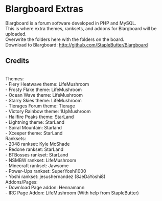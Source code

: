 Blargboard Extras
===================
Blargboard is a forum software developed in PHP and MySQL.<br>
This is where extra themes, ranksets, and addons for Blargboard will be uploaded.<br>
Overwrite the folders here with the folders on the board.<br>
Download to Blargboard: http://github.com/StapleButter/Blargboard
<h2>Credits</h2><br>
Themes:<br>
- Fiery Heatwave theme: LifeMushroom<br>
- Frosty Flake theme: LifeMushroom<br>
- Ocean Wave theme: LifeMushroom<br>
- Starry Skies theme: LifeMushroom<br>
- Tierages Forum theme: Tierage<br>
- Victory Rainbow theme: 1UpMushroom<br>
- Hailfire Peaks theme: StarLand<br>
- Lightning theme: StarLand<br>
- Spiral Mountain: Starland<br>
- Xceeper theme: StarLand<br>
Ranksets:<br>
- 2048 rankset: Kyle McShade<br>
- Redone rankset: StarLand<br>
- BTBosses rankset: StarLand<br>
- NSMBW rankset: LifeMushroom<br>
- Minecraft rankset: Jawsome<br>
- Power-Ups rankset: SuperYoshi1000<br>
- Yoshi rankset: jesushernandez (8JeDaYoshi8)<br>
Addons/Pages:<br>
- Download Page addon: Hennamann<br>
- IRC Page Addon: LifeMushroom (With help from StapleButter)